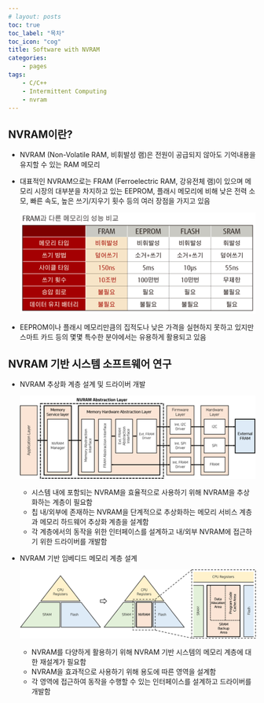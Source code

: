 ```yaml
---
# layout: posts
toc: true
toc_label: "목차"
toc_icon: "cog"
title: Software with NVRAM
categories:
    - pages
tags: 
    - C/C++
    - Intermittent Computing
    - nvram
---
```




## NVRAM이란?

- NVRAM (Non-Volatile RAM, 비휘발성 램)은 전원이 공급되지 않아도 기억내용을 유지할 수 있는 RAM 메모리

- 대표적인 NVRAM으로는 FRAM (Ferroelectric RAM, 강유전체 램)이 있으며 메모리 시장의 대부분을 차지하고 있는 EEPROM, 플래시 메모리에 비해 낮은 전력 소모, 빠른 속도, 높은 쓰기/지우기 횟수 등의 여러 장점을 가지고 있음

  ![fram_spec](/assets/img/nvram/fram_spec.png)

- EEPROM이나 플래시 메모리만큼의 집적도나 낮은 가격을 실현하지 못하고 있지만 스마트 카드 등의 몇몇 특수한 분야에서는 유용하게 활용되고 있음





## NVRAM 기반 시스템 소프트웨어 연구

- NVRAM 추상화 계층 설계 및 드라이버 개발

  ![nvram_abstraction_layer](/assets/img/nvram/nvram_abstraction_layer.png)

  - 시스템 내에 포함되는 NVRAM을 효율적으로 사용하기 위해 NVRAM을 추상화하는 계층이 필요함
  - 칩 내/외부에 존재하는 NVRAM을 단계적으로 추상화하는 메모리 서비스 계층과 메모리 하드웨어 추상화 계층을 설계함
  - 각 계층에서의 동작을 위한 인터페이스를 설계하고 내/외부 NVRAM에 접근하기 위한 드라이버를 개발함

 

- NVRAM 기반 임베디드 메모리 계층 설계

  ![nvram_memory_hierarchy](/assets/img/nvram/nvram_memory_hierarchy.png)

  - NVRAM를 다양하게 활용하기 위해 NVRAM 기반 시스템의 메모리 계층에 대한 재설계가 필요함
  - NVRAM을 효과적으로 사용하기 위해 용도에 따른 영역을 설계함
  - 각 영역에 접근하여 동작을 수행할 수 있는 인터페이스를 설계하고 드라이버를 개발함


